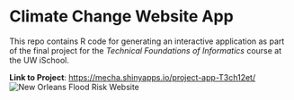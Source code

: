 # Climate Change Website App 
This repo contains R code for generating an interactive application as part of the final project
for the _Technical Foundations of Informatics_ course at the UW iSchool.

**Link to Project**: https://mecha.shinyapps.io/project-app-T3ch12et/
<img src="./Climate Change Website.gif" img alt = "New Orleans Flood Risk Website"/>

